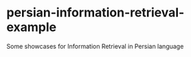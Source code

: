 # persian-information-retrieval-example
Some showcases for Information Retrieval in Persian language
